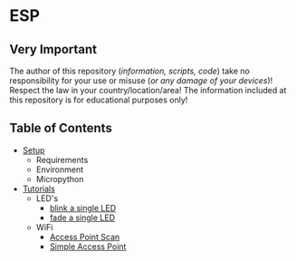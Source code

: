 # ESP

## Very Important

The author of this repository (_information, scripts, code_) take no responsibility for your use or misuse (_or any damage of your devices_)! Respect the law in your country/location/area! The information included at this repository is for educational purposes only!

## Table of Contents

- [Setup](./Setup)
  - Requirements
  - Environment
  - Micropython
- [Tutorials](./Tutorials)
  - LED's
    - [blink a single LED](./Tutorials/LED/single_led_blink.py)
    - [fade a single LED](./Tutorials/LED/single_led_fade.py)
  - WiFi
    - [Access Point Scan](./Tutorials/WiFi/access_point_scan.py)
    - [Simple Access Point](./Tutorials/WiFi/simple_access_point.py)
